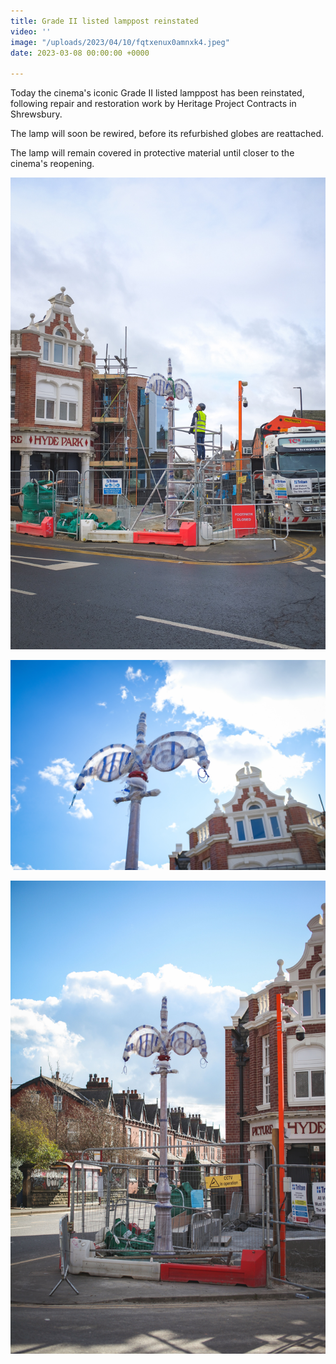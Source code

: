 ```yaml
---
title: Grade II listed lamppost reinstated
video: ''
image: "/uploads/2023/04/10/fqtxenux0amnxk4.jpeg"
date: 2023-03-08 00:00:00 +0000

---
```

Today the cinema's iconic Grade II listed lamppost has been reinstated, following repair and restoration work by Heritage Project Contracts in Shrewsbury. 

The lamp will soon be rewired, before its refurbished globes are reattached. 

The lamp will remain covered in protective material until closer to the cinema's reopening. 

![](/uploads/2023/04/10/fqtxae_xwaityh3.jpeg)

![](/uploads/2023/04/10/fqtxenux0amnxk4.jpeg)

![](/uploads/2023/04/10/fqtxfgixgaabuav.jpeg)